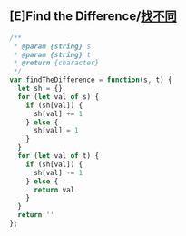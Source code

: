 ## [E]Find the Difference/[找不同](https://leetcode-cn.com/problems/find-the-difference/)

```js
/**
 * @param {string} s
 * @param {string} t
 * @return {character}
 */
var findTheDifference = function(s, t) {
  let sh = {}
  for (let val of s) {
    if (sh[val]) {
      sh[val] += 1
    } else {
      sh[val] = 1
    }
  }
  for (let val of t) {
    if (sh[val]) {
      sh[val] -= 1
    } else {
      return val
    }
  }
  return ''
};
```